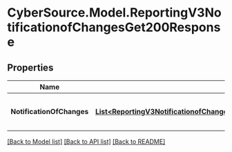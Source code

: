 # CyberSource.Model.ReportingV3NotificationofChangesGet200Response
## Properties

Name | Type | Description | Notes
------------ | ------------- | ------------- | -------------
**NotificationOfChanges** | [**List&lt;ReportingV3NotificationofChangesGet200ResponseNotificationOfChanges&gt;**](ReportingV3NotificationofChangesGet200ResponseNotificationOfChanges.md) | List of Notification Of Change Info values | [optional] 

[[Back to Model list]](../README.md#documentation-for-models) [[Back to API list]](../README.md#documentation-for-api-endpoints) [[Back to README]](../README.md)

